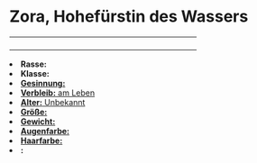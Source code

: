# Zora, Hohefürstin des Wassers

<primary-label ref="npc"/>

<secondary-label ref="faergria"/>

<secondary-label ref="1"/>

<table>
<tr><td>
<p>

</p>

</td><td width="300">
<!-- Edit here -->
<img src="zora.png" alt="" />
</td></tr>
</table>

<procedure title="Allgemeine Informationen">
<list columns="2">
<li><b>Rasse:</b> <a href="Folks.md" anchor="schutzgeister"></a></li>
<li><b>Klasse:</b> <a href="Classes.md" anchor="hohef-rst"/></li>
<li><b>Gesinnung:</b> </li>
<li><b>Verbleib:</b> am Leben</li>
</list>
</procedure>

<procedure title="Aussehen">
<list columns="3">
<li><b>Alter:</b> Unbekannt</li>
<li><b>Größe:</b> </li>
<li><b>Gewicht:</b> </li>
<li><b>Augenfarbe:</b> </li>
<li><b>Haarfarbe:</b> </li>
</list>
</procedure>

<procedure title="Beziehungen">
<list columns="2">
<li><b><a href=""></a>:</b> </li>
</list>
</procedure>

<!--
## Notizen

- **Ziele:** 
- **Geheimnisse:** 
-->
